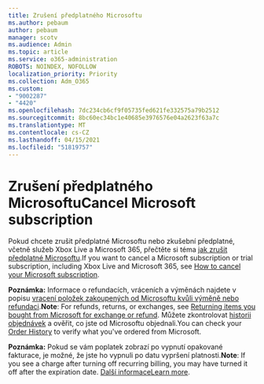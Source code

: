 ```yaml
---
title: Zrušení předplatného Microsoftu
ms.author: pebaum
author: pebaum
manager: scotv
ms.audience: Admin
ms.topic: article
ms.service: o365-administration
ROBOTS: NOINDEX, NOFOLLOW
localization_priority: Priority
ms.collection: Adm_O365
ms.custom:
- "9002287"
- "4420"
ms.openlocfilehash: 7dc234cb6cf9f05735fed621fe332575a79b2512
ms.sourcegitcommit: 8bc60ec34bc1e40685e3976576e04a2623f63a7c
ms.translationtype: MT
ms.contentlocale: cs-CZ
ms.lasthandoff: 04/15/2021
ms.locfileid: "51819757"
---
```

# <a name="cancel-microsoft-subscription"></a><span data-ttu-id="69e45-102">Zrušení předplatného Microsoftu</span><span class="sxs-lookup"><span data-stu-id="69e45-102">Cancel Microsoft subscription</span></span>

<span data-ttu-id="69e45-103">Pokud chcete zrušit předplatné Microsoftu nebo zkušební předplatné, včetně služeb Xbox Live a Microsoft 365, přečtěte si téma [jak zrušit předplatné Microsoftu](https://support.microsoft.com/help/4027815).</span><span class="sxs-lookup"><span data-stu-id="69e45-103">If you want to cancel a Microsoft subscription or trial subscription, including Xbox Live and Microsoft 365, see [How to cancel your Microsoft subscription](https://support.microsoft.com/help/4027815).</span></span>

<span data-ttu-id="69e45-104">**Poznámka:** Informace o refundacích, vráceních a výměnách najdete v popisu [vracení položek zakoupených od Microsoftu kvůli výměně nebo refundaci](https://support.microsoft.com/help/10558).</span><span class="sxs-lookup"><span data-stu-id="69e45-104">**Note**: For refunds, returns, or exchanges, see [Returning items you bought from Microsoft for exchange or refund](https://support.microsoft.com/help/10558).</span></span> <span data-ttu-id="69e45-105">Můžete zkontrolovat [historii objednávek](https://account.microsoft.com/billing/orders/) a ověřit, co jste od Microsoftu objednali.</span><span class="sxs-lookup"><span data-stu-id="69e45-105">You can check your [Order History](https://account.microsoft.com/billing/orders/) to verify what you've ordered from Microsoft.</span></span> 

<span data-ttu-id="69e45-106">**Poznámka:** Pokud se vám poplatek zobrazí po vypnutí opakované fakturace, je možné, že jste ho vypnuli po datu vypršení platnosti.</span><span class="sxs-lookup"><span data-stu-id="69e45-106">**Note**: If you see a charge after turning off recurring billing, you may have turned it off after the expiration date.</span></span> <span data-ttu-id="69e45-107">[Další informace](https://support.microsoft.com/help/10640)</span><span class="sxs-lookup"><span data-stu-id="69e45-107">[Learn more](https://support.microsoft.com/help/10640).</span></span> 
